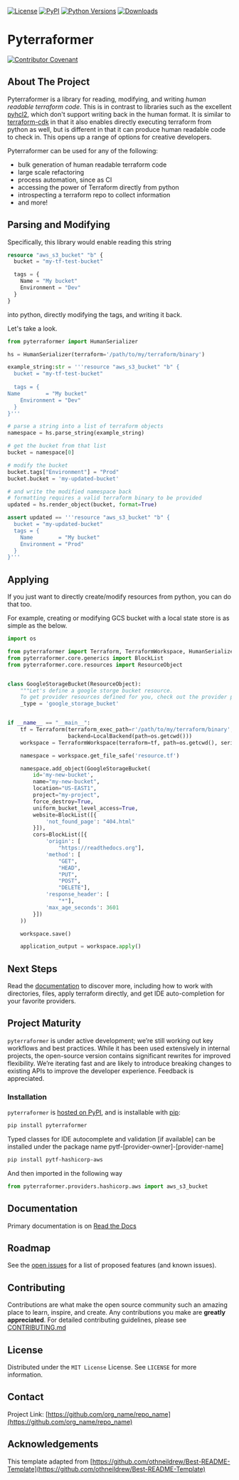 [![License](https://img.shields.io/badge/license-MIT-blue.svg)](https://raw.githubusercontent.com/wayfair-incubator/pyterraformer/LICENSE)
[![PyPI](https://img.shields.io/pypi/v/pyterraformer.svg)](https://pypi.org/project/pyterraformer/)
[![Python Versions](https://img.shields.io/pypi/pyversions/pyterraformer.svg)](https://pypi.python.org/pypi/pyterraformer)
[![Downloads](https://img.shields.io/badge/dynamic/json.svg?label=downloads&url=https%3A%2F%2Fpypistats.org%2Fapi%2Fpackages%2Fpyterraformer%2Frecent&query=data.last_month&colorB=brightgreen&suffix=%2FMonth)](https://pypistats.org/packages/pyterraformer)

# Pyterraformer

[![Contributor Covenant](https://img.shields.io/badge/Contributor%20Covenant-2.0-4baaaa.svg)](CODE_OF_CONDUCT.md)

## About The Project

Pyterraformer is a library for reading, modifying, and writing *human readable terraform code*. This is in contrast to
libraries such as the excellent [pyhcl2](https://github.com/amplify-education/python-hcl2), which don't support writing
back in the human format. It is similar to [terraform-cdk](https://www.terraform.io/cdktf) in that it also enables
directly executing terraform from python as well, but is different in that it can produce human readable code to check
in. This opens up a range of options for creative developers.

Pyterraformer can be used for any of the following:

- bulk generation of human readable terraform code
- large scale refactoring
- process automation, since as CI
- accessing the power of Terraform directly from python
- introspecting a terraform repo to collect information
- and more!

## Parsing and Modifying

Specifically, this library would enable reading this string

```terraform
resource "aws_s3_bucket" "b" {
  bucket = "my-tf-test-bucket"

  tags = {
    Name = "My bucket"
    Environment = "Dev"
  }
}
```

into python, directly modifying the tags, and writing it back.

Let's take a look.

```python
from pyterraformer import HumanSerializer

hs = HumanSerializer(terraform='/path/to/my/terraform/binary')

example_string:str = '''resource "aws_s3_bucket" "b" {
  bucket = "my-tf-test-bucket"
  
  tags = {
Name        = "My bucket"
    Environment = "Dev"
  }
}'''

# parse a string into a list of terraform objects
namespace = hs.parse_string(example_string)

# get the bucket from that list
bucket = namespace[0]

# modify the bucket
bucket.tags["Environment"] = "Prod"
bucket.bucket = 'my-updated-bucket'

# and write the modified namespace back
# formatting requires a valid terraform binary to be provided
updated = hs.render_object(bucket, format=True)

assert updated == '''resource "aws_s3_bucket" "b" {
  bucket = "my-updated-bucket"
  tags = {
    Name        = "My bucket"
    Environment = "Prod"
  }
}'''

```

## Applying

If you just want to directly create/modify resources from python, you can do that too.

For example, creating or modifying GCS bucket with a local state store is as simple as the below.

```python
import os

from pyterraformer import Terraform, TerraformWorkspace, HumanSerializer, LocalBackend
from pyterraformer.core.generics import BlockList
from pyterraformer.core.resources import ResourceObject


class GoogleStorageBucket(ResourceObject):
    """Let's define a google storge bucket resource.
    To get provider resources defined for you, check out the provider packages."""
    _type = 'google_storage_bucket'


if __name__ == "__main__":
    tf = Terraform(terraform_exec_path=r'/path/to/my/terraform/binary',
                   backend=LocalBackend(path=os.getcwd()))
    workspace = TerraformWorkspace(terraform=tf, path=os.getcwd(), serializer=HumanSerializer(terraform=tf))

    namespace = workspace.get_file_safe('resource.tf')

    namespace.add_object(GoogleStorageBucket(
        id='my-new-bucket',
        name="my-new-bucket",
        location="US-EAST1",
        project="my-project",
        force_destroy=True,
        uniform_bucket_level_access=True,
        website=BlockList([{
            'not_found_page': "404.html"
        }]),
        cors=BlockList([{
            'origin': [
                "https://readthedocs.org"],
            'method': [
                "GET",
                "HEAD",
                "PUT",
                "POST",
                "DELETE"],
            'response_header': [
                "*"],
            'max_age_seconds': 3601
        }])
    ))

    workspace.save()

    application_output = workspace.apply()
```

## Next Steps

Read the [documentation](https://pyterraformer.readthedocs.io/en/latest/) to discover more, including how to work with
directories, files, apply terraform directly, and get IDE auto-completion for your favorite providers.

## Project Maturity
`pyterraformer` is under active development; we’re still working out key workflows and best practices. While it has
been used extensively in internal projects, the open-source version contains significant rewrites for improved flexibility. 
We’re iterating fast and are likely to introduce breaking changes to existing APIs to improve the developer experience.
Feedback is appreciated.

### Installation

`pyterraformer` is [hosted on PyPI](https://pypi.org/project/pyterraformer/), and is installable
with [pip](https://pip.pypa.io/en/stable/):

```sh
pip install pyterraformer
```

Typed classes for IDE autocomplete and validation [if available] can be installed under the package name
pytf-[provider-owner]-[provider-name]

```sh
pip install pytf-hashicorp-aws

```

And then imported in the following way

```python
from pyterraformer.providers.hashicorp.aws import aws_s3_bucket

```

## Documentation

Primary documentation is on [Read the Docs](https://pyterraformer.readthedocs.io/en/latest/)

## Roadmap

See the [open issues](https://github.com/org_name/repo_name/issues) for a list of proposed features (and known issues).

## Contributing

Contributions are what make the open source community such an amazing place to learn, inspire, and create. Any
contributions you make are **greatly appreciated**. For detailed contributing guidelines, please
see [CONTRIBUTING.md](CONTRIBUTING.md)

## License

Distributed under the `MIT License` License. See `LICENSE` for more information.

## Contact

Project Link: [https://github.com/org_name/repo_name](https://github.com/org_name/repo_name)

## Acknowledgements

This template adapted from
[https://github.com/othneildrew/Best-README-Template](https://github.com/othneildrew/Best-README-Template)
